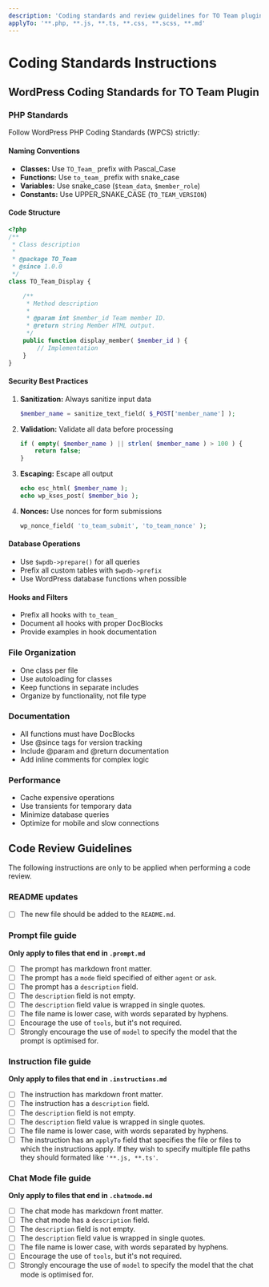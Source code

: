 ```yaml
---
description: 'Coding standards and review guidelines for TO Team plugin development'
applyTo: '**.php, **.js, **.ts, **.css, **.scss, **.md'
---
```


# Coding Standards Instructions

## WordPress Coding Standards for TO Team Plugin

### PHP Standards

Follow WordPress PHP Coding Standards (WPCS) strictly:

#### Naming Conventions

- **Classes:** Use `TO_Team_` prefix with Pascal_Case
- **Functions:** Use `to_team_` prefix with snake_case
- **Variables:** Use snake_case (`$team_data`, `$member_role`)
- **Constants:** Use UPPER_SNAKE_CASE (`TO_TEAM_VERSION`)

#### Code Structure

```php
<?php
/**
 * Class description
 *
 * @package TO_Team
 * @since 1.0.0
 */
class TO_Team_Display {

    /**
     * Method description
     *
     * @param int $member_id Team member ID.
     * @return string Member HTML output.
     */
    public function display_member( $member_id ) {
        // Implementation
    }
}
```

#### Security Best Practices

1. **Sanitization:** Always sanitize input data

   ```php
   $member_name = sanitize_text_field( $_POST['member_name'] );
   ```

2. **Validation:** Validate all data before processing

   ```php
   if ( empty( $member_name ) || strlen( $member_name ) > 100 ) {
       return false;
   }
   ```

3. **Escaping:** Escape all output

   ```php
   echo esc_html( $member_name );
   echo wp_kses_post( $member_bio );
   ```

4. **Nonces:** Use nonces for form submissions
   ```php
   wp_nonce_field( 'to_team_submit', 'to_team_nonce' );
   ```

#### Database Operations

- Use `$wpdb->prepare()` for all queries
- Prefix all custom tables with `$wpdb->prefix`
- Use WordPress database functions when possible

#### Hooks and Filters

- Prefix all hooks with `to_team_`
- Document all hooks with proper DocBlocks
- Provide examples in hook documentation

### File Organization

- One class per file
- Use autoloading for classes
- Keep functions in separate includes
- Organize by functionality, not file type

### Documentation

- All functions must have DocBlocks
- Use @since tags for version tracking
- Include @param and @return documentation
- Add inline comments for complex logic

### Performance

- Cache expensive operations
- Use transients for temporary data
- Minimize database queries
- Optimize for mobile and slow connections

## Code Review Guidelines

The following instructions are only to be applied when performing a code review.

### README updates

* [ ] The new file should be added to the `README.md`.

### Prompt file guide

**Only apply to files that end in `.prompt.md`**

* [ ] The prompt has markdown front matter.
* [ ] The prompt has a `mode` field specified of either `agent` or `ask`.
* [ ] The prompt has a `description` field.
* [ ] The `description` field is not empty.
* [ ] The `description` field value is wrapped in single quotes.
* [ ] The file name is lower case, with words separated by hyphens.
* [ ] Encourage the use of `tools`, but it's not required.
* [ ] Strongly encourage the use of `model` to specify the model that the prompt is optimised for.

### Instruction file guide

**Only apply to files that end in `.instructions.md`**

* [ ] The instruction has markdown front matter.
* [ ] The instruction has a `description` field.
* [ ] The `description` field is not empty.
* [ ] The `description` field value is wrapped in single quotes.
* [ ] The file name is lower case, with words separated by hyphens.
* [ ] The instruction has an `applyTo` field that specifies the file or files to which the instructions apply. If they wish to specify multiple file paths they should formated like `'**.js, **.ts'`.

### Chat Mode file guide

**Only apply to files that end in `.chatmode.md`**

* [ ] The chat mode has markdown front matter.
* [ ] The chat mode has a `description` field.
* [ ] The `description` field is not empty.
* [ ] The `description` field value is wrapped in single quotes.
* [ ] The file name is lower case, with words separated by hyphens.
* [ ] Encourage the use of `tools`, but it's not required.
* [ ] Strongly encourage the use of `model` to specify the model that the chat mode is optimised for.